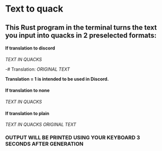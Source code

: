 # Text to quack

## This Rust program in the terminal turns the text you input into quacks in 2 preselected formats:

#### If translation to discord

*TEXT IN QUACKS* 

-# Translation: *ORIGINAL TEXT*

**Translation = 1 is intended to be used in Discord.**

#### If translation to none

*TEXT IN QUACKS*

#### If translation to plain

*TEXT IN QUACKS*
*ORIGINAL TEXT*

### OUTPUT WILL BE PRINTED USING YOUR KEYBOARD 3 SECONDS AFTER GENERATION
